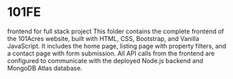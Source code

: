 # 101FE
frontend for full stack project
This folder contains the complete frontend of the 101Acres website, built with HTML, CSS, Bootstrap, and Vanilla JavaScript.
It includes the home page, listing page with property filters, and a contact page with form submission.
All API calls from the frontend are configured to communicate with the deployed Node.js backend and MongoDB Atlas database.
